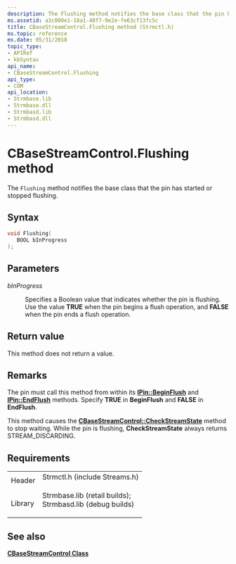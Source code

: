 ```yaml
---
description: The Flushing method notifies the base class that the pin has started or stopped flushing.
ms.assetid: a3c000e1-18a1-48f7-9e2e-fe63cf13fc5c
title: CBaseStreamControl.Flushing method (Strmctl.h)
ms.topic: reference
ms.date: 05/31/2018
topic_type: 
- APIRef
- kbSyntax
api_name: 
- CBaseStreamControl.Flushing
api_type: 
- COM
api_location: 
- Strmbase.lib
- Strmbase.dll
- Strmbasd.lib
- Strmbasd.dll
---
```


# CBaseStreamControl.Flushing method

The `Flushing` method notifies the base class that the pin has started or stopped flushing.

## Syntax


```C++
void Flushing(
   BOOL bInProgress
);
```



## Parameters

<dl> <dt>

*bInProgress* 
</dt> <dd>

Specifies a Boolean value that indicates whether the pin is flushing. Use the value **TRUE** when the pin begins a flush operation, and **FALSE** when the pin ends a flush operation.

</dd> </dl>

## Return value

This method does not return a value.

## Remarks

The pin must call this method from within its [**IPin::BeginFlush**](/windows/desktop/api/Strmif/nf-strmif-ipin-beginflush) and [**IPin::EndFlush**](/windows/desktop/api/Strmif/nf-strmif-ipin-endflush) methods. Specify **TRUE** in **BeginFlush** and **FALSE** in **EndFlush**.

This method causes the [**CBaseStreamControl::CheckStreamState**](cbasestreamcontrol-checkstreamstate.md) method to stop waiting. While the pin is flushing, **CheckStreamState** always returns STREAM\_DISCARDING.

## Requirements



|                    |                                                                                                                                                                                            |
|--------------------|--------------------------------------------------------------------------------------------------------------------------------------------------------------------------------------------|
| Header<br/>  | <dl> <dt>Strmctl.h (include Streams.h)</dt> </dl>                                                                                   |
| Library<br/> | <dl> <dt>Strmbase.lib (retail builds); </dt> <dt>Strmbasd.lib (debug builds)</dt> </dl> |



## See also

<dl> <dt>

[**CBaseStreamControl Class**](cbasestreamcontrol.md)
</dt> </dl>

 

 




